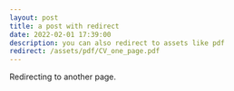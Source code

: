 ```yaml
---
layout: post
title: a post with redirect
date: 2022-02-01 17:39:00
description: you can also redirect to assets like pdf
redirect: /assets/pdf/CV_one_page.pdf
---
```


Redirecting to another page.
